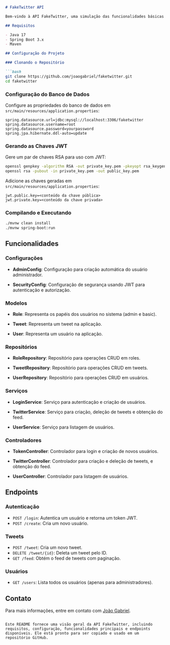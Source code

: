 ```markdown
# FakeTwitter API

Bem-vindo à API FakeTwitter, uma simulação das funcionalidades básicas da rede social Twitter, desenvolvida em Java com Spring Boot. Esta API permite criar tweets, visualizar um feed de tweets, gerenciar usuários e autenticar-se usando JWT.

## Requisitos

- Java 17
- Spring Boot 3.x
- Maven

## Configuração do Projeto

### Clonando o Repositório

```bash
git clone https://github.com/joaogabriel/faketwitter.git
cd faketwitter
```

### Configuração do Banco de Dados

Configure as propriedades do banco de dados em `src/main/resources/application.properties`:

```
spring.datasource.url=jdbc:mysql://localhost:3306/faketwitter
spring.datasource.username=root
spring.datasource.password=yourpassword
spring.jpa.hibernate.ddl-auto=update
```

### Gerando as Chaves JWT

Gere um par de chaves RSA para uso com JWT:

```bash
openssl genpkey -algorithm RSA -out private_key.pem -pkeyopt rsa_keygen_bits:2048
openssl rsa -pubout -in private_key.pem -out public_key.pem
```

Adicione as chaves geradas em `src/main/resources/application.properties`:

```
jwt.public.key=<conteúdo da chave pública>
jwt.private.key=<conteúdo da chave privada>
```

### Compilando e Executando

```bash
./mvnw clean install
./mvnw spring-boot:run
```

## Funcionalidades

### Configurações

- **AdminConfig**: Configuração para criação automática do usuário administrador.

- **SecurityConfig**: Configuração de segurança usando JWT para autenticação e autorização.

### Modelos

- **Role**: Representa os papéis dos usuários no sistema (admin e basic).

- **Tweet**: Representa um tweet na aplicação.

- **User**: Representa um usuário na aplicação.

### Repositórios

- **RoleRepository**: Repositório para operações CRUD em roles.

- **TweetRepository**: Repositório para operações CRUD em tweets.

- **UserRepository**: Repositório para operações CRUD em usuários.

### Serviços

- **LoginService**: Serviço para autenticação e criação de usuários.

- **TwitterService**: Serviço para criação, deleção de tweets e obtenção do feed.

- **UserService**: Serviço para listagem de usuários.

### Controladores

- **TokenController**: Controlador para login e criação de novos usuários.

- **TwitterController**: Controlador para criação e deleção de tweets, e obtenção do feed.

- **UserController**: Controlador para listagem de usuários.

## Endpoints

### Autenticação

- `POST /login`: Autentica um usuário e retorna um token JWT.
- `POST /create`: Cria um novo usuário.

### Tweets

- `POST /tweet`: Cria um novo tweet.
- `DELETE /tweet/{id}`: Deleta um tweet pelo ID.
- `GET /feed`: Obtém o feed de tweets com paginação.

### Usuários

- `GET /users`: Lista todos os usuários (apenas para administradores).

## Contato

Para mais informações, entre em contato com [João Gabriel](mailto:joaogabriel@example.com).
```

Este README fornece uma visão geral da API FakeTwitter, incluindo requisitos, configuração, funcionalidades principais e endpoints disponíveis. Ele está pronto para ser copiado e usado em um repositório GitHub.
